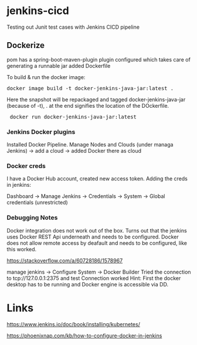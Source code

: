 # jenkins-cicd
Testing out Junit test cases with Jenkins CICD pipeline

## Dockerize
pom has a spring-boot-maven-plugin plugin configured which takes care of generating a runnable jar
added Dockerfile

To build & run the docker image:
<pre>docker image build -t docker-jenkins-java-jar:latest . </pre>
Here the snapshot will be repackaged and tagged docker-jenkins-java-jar (because of -t), . at the end signifies the location of the DOckerfile.

<pre> docker run docker-jenkins-java-jar:latest </pre>

### Jenkins Docker plugins
Installed Docker Pipeline. Manage Nodes and Clouds (under managa Jenkins) -> add a cloud -> added Docker there as cloud 

### Docker creds
I have a Docker Hub account, created new access token. Adding the creds in jenkins: 

Dashboard -> Manage Jenkins -> Credentials -> System -> Global credentials (unrestricted)

### Debugging Notes
Docker integration does not work out of the box.
Turns out that the jenkins uses Docker REST Api underneath and needs to be configured. Docker does not allow remote access by deafault and needs to be configured, like this worked.

https://stackoverflow.com/a/60728186/1578967

manage jenkins -> Configure System -> Docker Builder 
Tried the connection to tcp://127.0.0.1:2375 and test Connection worked
Hint: First the docker desktop has to be running and Docker engine is accessible via DD.

# Links 
https://www.jenkins.io/doc/book/installing/kubernetes/

https://phoenixnap.com/kb/how-to-configure-docker-in-jenkins